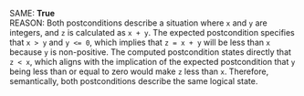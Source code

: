 SAME: **True**  
REASON: Both postconditions describe a situation where `x` and `y` are integers, and `z` is calculated as `x + y`. The expected postcondition specifies that `x > y` and `y <= 0`, which implies that `z = x + y` will be less than `x` because `y` is non-positive. The computed postcondition states directly that `z < x`, which aligns with the implication of the expected postcondition that `y` being less than or equal to zero would make `z` less than `x`. Therefore, semantically, both postconditions describe the same logical state.